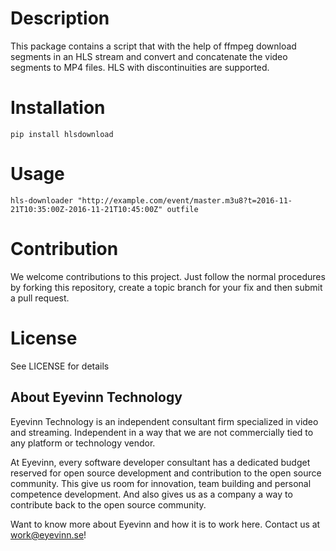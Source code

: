 # Description
This package contains a script that with the help of ffmpeg download segments in an 
HLS stream and convert and concatenate the video segments to MP4 files. HLS with
discontinuities are supported.

# Installation

    pip install hlsdownload

# Usage

    hls-downloader "http://example.com/event/master.m3u8?t=2016-11-21T10:35:00Z-2016-11-21T10:45:00Z" outfile

# Contribution
We welcome contributions to this project. Just follow the normal procedures by forking 
this repository, create a topic branch for your fix and then submit a pull request.

# License
See LICENSE for details

## About Eyevinn Technology

Eyevinn Technology is an independent consultant firm specialized in video and streaming. Independent in a way that we are not commercially tied to any platform or technology vendor.

At Eyevinn, every software developer consultant has a dedicated budget reserved for open source development and contribution to the open source community. This give us room for innovation, team building and personal competence development. And also gives us as a company a way to contribute back to the open source community. 

Want to know more about Eyevinn and how it is to work here. Contact us at work@eyevinn.se!
